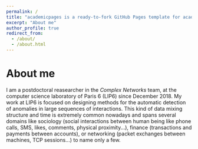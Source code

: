 ```yaml
---
permalink: /
title: "academicpages is a ready-to-fork GitHub Pages template for academic personal websites"
excerpt: "About me"
author_profile: true
redirect_from: 
  - /about/
  - /about.html
---
```


About me
======

I am a postdoctoral reasearcher in the *Complex Networks* team, at the computer science laboratory of Paris 6 (LIP6) since December 2018. My work at LIP6 is focused on designing methods for the automatic detection of anomalies in large sequences of interactions. This kind of data mixing structure and time is extremely common nowadays and spans several domains like sociology (social interactions between human being like phone calls, SMS, likes, comments, physical proximity...), finance (transactions and payments between accounts),
or networking (packet exchanges between machines, TCP sessions...) to name only a few. 

